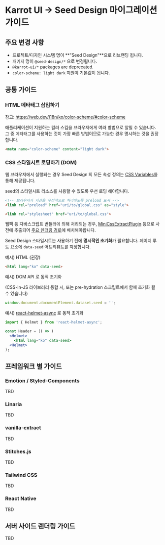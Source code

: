 # Karrot UI -> Seed Design 마이그레이션 가이드

## 주요 변경 사항

- 프로젝트/디자인 시스템 명이 **"Seed Design"**으로 리브랜딩 됩니다.
- 패키지 명이 `@seed-design/*` 으로 변경됩니다.
- `@karrot-ui/*` packages are deprecated.
- `color-scheme: light dark` 지원이 기본값이 됩니다.

## 공통 가이드

### HTML 메타태그 삽입하기

참고: https://web.dev/i18n/ko/color-scheme/#color-scheme

애플리케이션이 지원하는 컬러 스킴을 브라우저에게 여러 방법으로 알릴 수 있습니다. 그 중 메타태그를 사용하는 것이 가장 빠른 방법이므로 가능한 경우 명시하는 것을 권장합니다.

```html
<meta name="color-scheme" content="light dark">
```

### CSS 스타일시트 로딩하기 (DOM)

웹 브라우저에서 실행되는 경우 Seed Design 의 모든 속성 정의는 [CSS Variables](https://developer.mozilla.org/ko/docs/Web/CSS/Using_CSS_custom_properties)를 통해 제공됩니다.

seed의 스타일시트 리소스를 사용할 수 있도록 우선 로딩 해야합니다.

```html
<!-- 브라우저가 자산을 우선적으로 처리하도록 preload 표시 -->
<link rel="preload" href="uri/to/global.css" as="style">

<link rel="stylesheet" href="uri/to/global.css">
```

웹팩 등 자바스크립트 번들러에 의해 처리되는 경우, [MiniCssExtractPlugin](https://webpack.js.org/plugins/mini-css-extract-plugin/) 등으로 사전에 추출되어 [주요 렌더링 경로](https://developer.mozilla.org/ko/docs/Web/Performance/Critical_rendering_path)에 배치해야합니다.

Seed Design 스타일시트는 사용하기 전에 **명시적인 초기화**가 필요합니다. 페이지 루트 요소에 `data-seed` 어트리뷰트를 지정합니다.

예시) HTML (권장)

```html
<html lang="ko" data-seed>
```

예시) DOM API 로 동적 초기화

(CSS-in-JS 라이브러리 통합 시, 또는 pre-hydration 스크립트에서 함께 초기화 될 수 있습니다)

```js
window.document.documentElement.dataset.seed = '';
```

예시) [react-helmet-async](https://github.com/staylor/react-helmet-async) 로 동적 초기화

```jsx
import { Helmet } from 'react-helmet-async';

const Header = () => (
  <Helmet>
    <html lang="ko" data-seed>
  <Helmet>
);
```

## 프레임워크 별 가이드

### Emotion / Styled-Components

TBD

### Linaria

TBD

### vanilla-extract

TBD

### Stitches.js

TBD

### Tailwind CSS

TBD

### React Native

TBD

## 서버 사이드 렌더링 가이드

TBD


